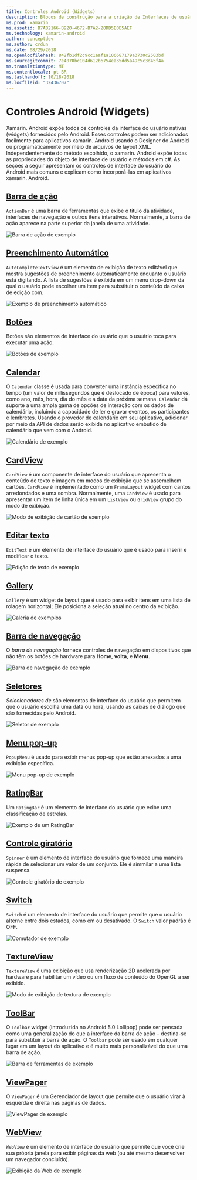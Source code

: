 ```yaml
---
title: Controles Android (Widgets)
description: Blocos de construção para a criação de Interfaces de usuário do xamarin. Android
ms.prod: xamarin
ms.assetid: B7A82166-B920-4672-B7A2-20DD5E0B5AEF
ms.technology: xamarin-android
author: conceptdev
ms.author: crdun
ms.date: 08/29/2018
ms.openlocfilehash: 842fb1df2c9cc1aaf1a106687179a3730c2503bd
ms.sourcegitcommit: 7e4070bc104d612b6754ea35dd5a49c5c3d45f4a
ms.translationtype: MT
ms.contentlocale: pt-BR
ms.lasthandoff: 10/18/2018
ms.locfileid: "32436707"
---
```

# <a name="android-controls-widgets"></a>Controles Android (Widgets)

Xamarin. Android expõe todos os controles da interface do usuário nativas (widgets) fornecidos pelo Android. Esses controles podem ser adicionados facilmente para aplicativos xamarin. Android usando o Designer do Android ou programaticamente por meio de arquivos de layout XML. Independentemente do método escolhido, o xamarin. Android expõe todas as propriedades do objeto de interface de usuário e métodos em c#. As seções a seguir apresentam os controles de interface do usuário do Android mais comuns e explicam como incorporá-las em aplicativos xamarin. Android.

## <a name="action-barandroiduser-interfacecontrolsaction-barmd"></a>[Barra de ação](~/android/user-interface/controls/action-bar.md) 

`ActionBar` é uma barra de ferramentas que exibe o título da atividade, interfaces de navegação e outros itens interativos. Normalmente, a barra de ação aparece na parte superior da janela de uma atividade.

![Barra de ação de exemplo](images/action-bar.png)


## <a name="auto-completeandroiduser-interfacecontrolsauto-completemd"></a>[Preenchimento Automático](~/android/user-interface/controls/auto-complete.md)

`AutoCompleteTextView` é um elemento de exibição de texto editável que mostra sugestões de preenchimento automaticamente enquanto o usuário está digitando. A lista de sugestões é exibida em um menu drop-down da qual o usuário pode escolher um item para substituir o conteúdo da caixa de edição com.

![Exemplo de preenchimento automático](images/auto-complete.png)


## <a name="buttonsandroiduser-interfacecontrolsbuttonsindexmd"></a>[Botões](~/android/user-interface/controls/buttons/index.md)

Botões são elementos de interface do usuário que o usuário toca para executar uma ação.

![Botões de exemplo](images/buttons.png)


## <a name="calendarandroiduser-interfacecontrolscalendarmd"></a>[Calendar](~/android/user-interface/controls/calendar.md)

O `Calendar` classe é usada para converter uma instância específica no tempo (um valor de milissegundos que é deslocado de época) para valores, como ano, mês, hora, dia do mês e a data da próxima semana.
`Calendar` dá suporte a uma ampla gama de opções de interação com os dados de calendário, incluindo a capacidade de ler e gravar eventos, os participantes e lembretes. Usando o provedor de calendário em seu aplicativo, adicionar por meio da API de dados serão exibida no aplicativo embutido de calendário que vem com o Android.

![Calendário de exemplo](images/calendar.png)


## <a name="cardviewandroiduser-interfacecontrolscard-viewmd"></a>[CardView](~/android/user-interface/controls/card-view.md)

`CardView` é um componente de interface do usuário que apresenta o conteúdo de texto e imagem em modos de exibição que se assemelhem cartões. `CardView` é implementado como um `FrameLayout` widget com cantos arredondados e uma sombra. Normalmente, uma `CardView` é usado para apresentar um item de linha única em um `ListView` ou `GridView` grupo do modo de exibição.

![Modo de exibição de cartão de exemplo](images/cardview.png)


## <a name="edit-textandroiduser-interfacecontrolsedit-textmd"></a>[Editar texto](~/android/user-interface/controls/edit-text.md)

`EditText` é um elemento de interface do usuário que é usado para inserir e modificar o texto.

![Edição de texto de exemplo](images/edit-text.png)


## <a name="galleryandroiduser-interfacecontrolsgallerymd"></a>[Gallery](~/android/user-interface/controls/gallery.md)

`Gallery` é um widget de layout que é usado para exibir itens em uma lista de rolagem horizontal; Ele posiciona a seleção atual no centro da exibição.

![Galeria de exemplos](images/gallery.png)


## <a name="navigation-barandroiduser-interfacecontrolsnavigation-barmd"></a>[Barra de navegação](~/android/user-interface/controls/navigation-bar.md)

O *barra de navegação* fornece controles de navegação em dispositivos que não têm os botões de hardware para **Home**, **volta**, e **Menu**.

![Barra de navegação de exemplo](images/navigation-bar.png)


## <a name="pickersandroiduser-interfacecontrolspickersindexmd"></a>[Seletores](~/android/user-interface/controls/pickers/index.md)

*Selecionadores de* são elementos de interface do usuário que permitem que o usuário escolha uma data ou hora, usando as caixas de diálogo que são fornecidas pelo Android.

![Seletor de exemplo](images/picker.png)


## <a name="popup-menuandroiduser-interfacecontrolspopup-menumd"></a>[Menu pop-up](~/android/user-interface/controls/popup-menu.md)

`PopupMenu` é usado para exibir menus pop-up que estão anexados a uma exibição específica.

![Menu pop-up de exemplo](images/popup-menu.png)


## <a name="ratingbarandroiduser-interfacecontrolsratingbarmd"></a>[RatingBar](~/android/user-interface/controls/ratingbar.md)

Um `RatingBar` é um elemento de interface do usuário que exibe uma classificação de estrelas.

![Exemplo de um RatingBar](ratingbar-images/01-ratingbar.png)


## <a name="spinnerandroiduser-interfacecontrolsspinnermd"></a>[Controle giratório](~/android/user-interface/controls/spinner.md)

`Spinner` é um elemento de interface do usuário que fornece uma maneira rápida de selecionar um valor de um conjunto. Ele é simmilar a uma lista suspensa. 

![Controle giratório de exemplo](images/spinner.png)


## <a name="switchandroiduser-interfacecontrolsswitchmd"></a>[Switch](~/android/user-interface/controls/switch.md)

`Switch` é um elemento de interface do usuário que permite que o usuário alterne entre dois estados, como em ou desativado. O `Switch` valor padrão é OFF.

![Comutador de exemplo](images/switch.png)


## <a name="textureviewandroiduser-interfacecontrolstexture-viewmd"></a>[TextureView](~/android/user-interface/controls/texture-view.md)

`TextureView` é uma exibição que usa renderização 2D acelerada por hardware para habilitar um vídeo ou um fluxo de conteúdo do OpenGL a ser exibido.

![Modo de exibição de textura de exemplo](images/texture-view.png)


## <a name="toolbarandroiduser-interfacecontrolstool-barindexmd"></a>[ToolBar](~/android/user-interface/controls/tool-bar/index.md)

O `Toolbar` widget (introduzida no Android 5.0 Lollipop) pode ser pensada como uma generalização do que a interface da barra de ação &ndash; destina-se para substituir a barra de ação. O `Toolbar` pode ser usado em qualquer lugar em um layout do aplicativo e é muito mais personalizável do que uma barra de ação.

![Barra de ferramentas de exemplo](images/toolbar.png)


## <a name="viewpagerandroiduser-interfacecontrolsview-pagerindexmd"></a>[ViewPager](~/android/user-interface/controls/view-pager/index.md) 

O `ViewPager` é um Gerenciador de layout que permite que o usuário virar à esquerda e direita nas páginas de dados.

![ViewPager de exemplo](images/viewpager.png)


## <a name="webviewandroiduser-interfacecontrolsweb-viewmd"></a>[WebView](~/android/user-interface/controls/web-view.md)

`WebView` é um elemento de interface do usuário que permite que você crie sua própria janela para exibir páginas da web (ou até mesmo desenvolver um navegador concluído).

![Exibição da Web de exemplo](images/web-view.png)

